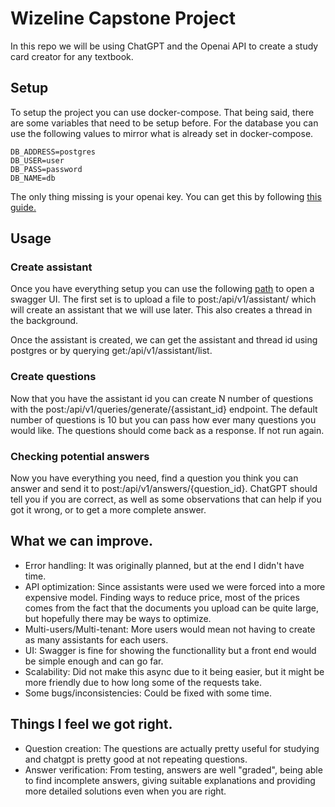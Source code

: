 # Wizeline Capstone Project

In this repo we will be using ChatGPT and the Openai API to create a study card creator for any textbook.

## Setup
To setup the project you can use docker-compose. That being said, there are some variables that need to be setup before. For the database you can use the following values to mirror what is already set in docker-compose.

```
DB_ADDRESS=postgres
DB_USER=user
DB_PASS=password
DB_NAME=db
```

The only thing missing is your openai key. You can get this by following [this guide.](https://www.howtogeek.com/885918/how-to-get-an-openai-api-key/)

## Usage

### Create assistant
Once you have everything setup you can use the following [path](http://0.0.0.0:8000/docs) to open a swagger UI. The first set is to upload a file to post:/api/v1/assistant/ which will create an assistant that we will use later. This also creates a thread in the background.

Once the assistant is created, we can get the assistant and thread id using postgres or by querying get:/api/v1/assistant/list. 

### Create questions
Now that you have the assistant id you can create N number of questions with the post:/api/v1/queries/generate/{assistant_id} endpoint. The default number of questions is 10 but you can pass how ever many questions you would like. The questions should come back as a response. If not run again.

### Checking potential answers
Now you have everything you need, find a question you think you can answer and send it to post:/api/v1/answers/{question_id}. ChatGPT should tell you if you are correct, as well as some observations that can help if you got it wrong, or to get a more complete answer.

## What we can improve.
* Error handling: It was originally planned, but at the end I didn't have time.
* API optimization: Since assistants were used we were forced into a more expensive model. Finding ways to reduce price, most of the prices comes from the fact that the documents you upload can be quite large, but hopefully there may be ways to optimize.
* Multi-users/Multi-tenant: More users would mean not having to create as many assistants for each users.
* UI: Swagger is fine for showing the functionallity but a front end would be simple enough and can go far.
* Scalability: Did not make this async due to it being easier, but it might be more friendly due to how long some of the requests take.
* Some bugs/inconsistencies: Could be fixed with some time.

## Things I feel we got right.
* Question creation: The questions are actually pretty useful for studying and chatgpt is pretty good at not repeating questions.
* Answer verification: From testing, answers are well "graded", being able to find incomplete answers, giving suitable explanations and providing more detailed solutions even when you are right.

